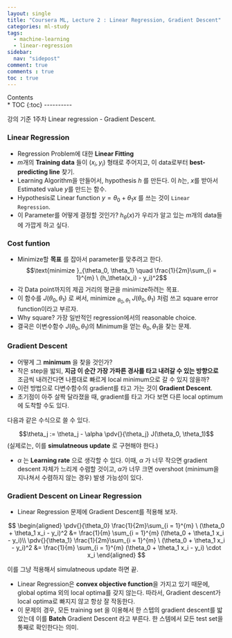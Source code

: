 ```yaml
---
layout: single
title: "Coursera ML, Lecture 2 : Linear Regression, Gradient Descent"
categories: ml-study
tags:
  - machine-learning
  - linear-regression
sidebar:
  nav: "sidepost"
comment: true
comments : true
toc : true
---
```


<div id="toc">
Contents
</div>
* TOC
{:toc}
----------

강의 기준 1주차 Linear regression - Gradient Descent.

### Linear Regression
- Regression Problem에 대한 **Linear Fitting**
- $m$개의 **Training data** 들이 $(x_i, y_i)$ 형태로 주어지고, 이 data로부터 **best-predicting line** 찾기.
- Learning Algorithm을 만들어서, hypothesis $h$ 를 만든다. 이 $h$는, $x$를 받아서 Estimated value $y$를 만드는 함수.
- Hypothesis로 Linear function $y = \theta_0 + \theta_1 x$ 를 쓰는 것이 `Linear Regression`.
- 이 Parameter를 어떻게 결정할 것인가? $h_\theta (x)$가 우리가 알고 있는 $m$개의 data들에 가깝게 하고 싶다.

### Cost funtion 
- Minimize할 **목표** 를 잡아서 parameter를 맞추려고 한다.
$$\text{minimize }_{\theta_0, \theta_1} \quad \frac{1}{2m}\sum_{i = 1}^{m} \ (h_\theta(x_i) - y_i)^2$$
- 각 Data point까지의 제곱 거리의 평균을 minimize하려는 목표.
- 이 함수를 $J(\theta_0, \theta_1)$ 로 써서, $\text{minimize }_{\theta_0, \theta_1} \ J(\theta_0, \theta_1)$ 처럼 쓰고 square error function이라고 부르자.
- Why square? 가장 일반적인 regression에서의 reasonable choice.
- 결국은 이변수함수 $J(\theta_0, \theta_1)$의 Minimum을 얻는 $\theta_0, \theta_1$을 찾는 문제.

### Gradient Descent
- 어떻게 그 **minimum** 을 찾을 것인가?
- 작은 step을 밟되, **지금 이 순간 가장 가파른 경사를 타고 내려갈 수 있는 방향으로** 조금씩 내려간다면 나름대로 빠르게 local minimum으로 갈 수 있지 않을까?
- 이런 방법으로 다변수함수의 gradient를 타고 가는 것이 **Gradient Descent**.
- 초기점이 아주 살짝 달라졌을 때, gradient를 타고 가다 보면 다른 local optimum에 도착할 수도 있다. 

다음과 같은 수식으로 쓸 수 있다. 

$$\theta_j := \theta_j - \alpha \pdv{}{\theta_j} J(\theta_0, \theta_1)$$
(실제로는, 이를 **simulatneous update** 로 구현해야 한다.)

- $\alpha$ 는 **Learning rate** 으로 생각할 수 있다. 이때, $\alpha$ 가 너무 작으면 gradient descent 자체가 느리게 수렴할 것이고, $\alpha$가 너무 크면 overshoot (minimum을 지나쳐서 수렴하지 않는 경우) 발생 가능성이 있다.

### Gradient Descent on Linear Regression
- Linear Regression 문제에 Gradient Descent를 적용해 보자. 

$$
  \begin{aligned} \pdv{}{\theta_0}  \frac{1}{2m}\sum_{i = 1}^{m} \ (\theta_0 + \theta_1 x_i - y_i)^2 &= \frac{1}{m} \sum_{i = 1}^{m} (\theta_0 + \theta_1 x_i - y_i)\\ \pdv{}{\theta_1}  \frac{1}{2m}\sum_{i = 1}^{m} \ (\theta_0 + \theta_1 x_i - y_i)^2 &= \frac{1}{m} \sum_{i = 1}^{m} (\theta_0 + \theta_1 x_i - y_i) \cdot x_i \end{aligned}
$$

이를 그냥 적용해서 simulatneous update 하면 끝.

- Linear Regression은 **convex objective function**을 가지고 있기 때문에, global optima 외의 local optima를 갖지 않는다. 따라서, Gradient descent가 local optima로 빠지지 않고 항상 잘 작동한다.
- 이 문제의 경우, 모든 training set 을 이용해서 한 스텝의 gradient descent를 밟았는데 이를 **Batch** Gradient Descent 라고 부른다. 한 스템에서 모든 test set을 통째로 확인한다는 의미.